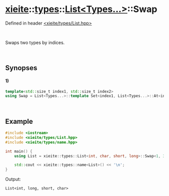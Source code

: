 # [xieite](../../../../../xieite.md)\:\:[types](../../../../../types.md)\:\:[List\<Types...\>](../../../List.md)\:\:Swap
Defined in header [<xieite/types/List.hpp>](../../../../../../include/xieite/types/List.hpp)

&nbsp;

Swaps two types by indices.

&nbsp;

## Synopses
#### 1)
```cpp
template<std::size_t index1, std::size_t index2>
using Swap = List<Types...>::template Set<index1, List<Types...>::At<index2>>::template Set<index2, List<Types...>::At<index1>>;
```

&nbsp;

## Example
```cpp
#include <iostream>
#include <xieite/types/List.hpp>
#include <xieite/types/name.hpp>

int main() {
    using List = xieite::types::List<int, char, short, long>::Swap<1, 3>;

    std::cout << xieite::types::name<List>() << '\n';
}
```
Output:
```
List<int, long, short, char>
```
